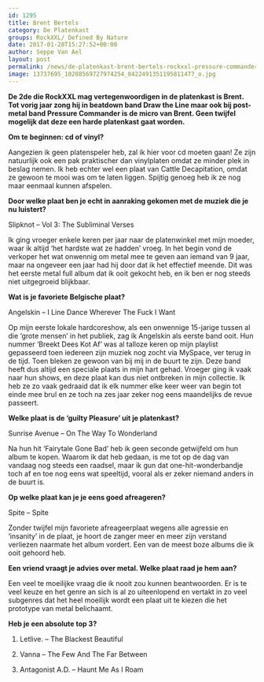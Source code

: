 ```yaml
---
id: 1295
title: Brent Bertels 
category: De Platenkast
groups: RockXXL/ Defined By Nature
date: 2017-01-28T15:27:52+00:00
author: Seppe Van Ael
layout: post
permalink: /news/de-platenkast-brent-bertels-rockxxl-pressure-commander/
image: 13737695_10208569727974254_8422491351195811477_o.jpg
---
```

**De 2de die RockXXL mag vertegenwoordigen in de platenkast is Brent. Tot vorig jaar zong hij in beatdown band Draw the Line maar ook bij post-metal band Pressure Commander is de micro van Brent. Geen twijfel mogelijk dat deze een harde platenkast gaat worden.**

**Om te beginnen: cd of vinyl?**

Aangezien ik geen platenspeler heb, zal ik hier voor cd moeten gaan! Ze zijn natuurlijk ook een pak praktischer dan vinylplaten omdat ze minder plek in beslag nemen. Ik heb echter wel een plaat van Cattle Decapitation, omdat ze gewoon te mooi was om te laten liggen. Spijtig genoeg heb ik ze nog maar eenmaal kunnen afspelen.

**Door welke plaat ben je echt in aanraking gekomen met de muziek die je nu luistert?**

Slipknot – Vol 3: The Subliminal Verses

Ik ging vroeger enkele keren per jaar naar de platenwinkel met mijn moeder, waar ik altijd ‘het hardste wat ze hadden’ vroeg. In het begin vond de verkoper het wat onwennig om metal mee te geven aan iemand van 9 jaar, maar na ongeveer een jaar had hij door dat ik het effectief meende. Dit was het eerste metal full album dat ik ooit gekocht heb, en ik ben er nog steeds niet uitgegroeid blijkbaar.

**Wat is je favoriete Belgische plaat?**

Angelskin – I Line Dance Wherever The Fuck I Want

Op mijn eerste lokale hardcoreshow, als een onwennige 15-jarige tussen al die ‘grote mensen’ in het publiek, zag ik Angelskin als eerste band ooit. Hun nummer ‘Breekt Dees Kot Af’ was al talloze keren op mijn playlist gepasseerd toen iedereen zijn muziek nog zocht via MySpace, ver terug in de tijd. Toen bleken ze gewoon van bij mij in de buurt te zijn. Deze band heeft dus altijd een speciale plaats in mijn hart gehad. Vroeger ging ik vaak naar hun shows, en deze plaat kan dus niet ontbreken in mijn collectie. Ik heb ze zo vaak gedraaid dat ik elk nummer elke keer weer van begin tot einde mee brul en ze toch na zes jaar zeker nog eens maandelijks de revue passeert.

**Welke plaat is de ‘guilty Pleasure’ uit je platenkast?**

Sunrise Avenue – On The Way To Wonderland

Na hun hit ‘Fairytale Gone Bad’ heb ik geen seconde getwijfeld om hun album te kopen. Waarom ik dat heb gedaan, is me tot op de dag van vandaag nog steeds een raadsel, maar ik gun dat one-hit-wonderbandje toch af en toe nog eens wat speeltijd, vooral als er zeker niemand anders in de buurt is.

**Op welke plaat kan je je eens goed afreageren?**

Spite – Spite

Zonder twijfel mijn favoriete afreageerplaat wegens alle agressie en ‘insanity’ in de plaat, je hoort de zanger meer en meer zijn verstand verliezen naarmate het album vordert. Een van de meest boze albums die ik ooit gehoord heb.

**Een vriend vraagt je advies over metal. Welke plaat raad je hem aan?**

Een veel te moeilijke vraag die ik nooit zou kunnen beantwoorden. Er is te veel keuze en het genre an sich is al zo uiteenlopend en vertakt in zo veel subgenres dat het heel moeilijk wordt een plaat uit te kiezen die het prototype van metal belichaamt.

**Heb je een absolute top 3?**

1. Letlive. – The Blackest Beautiful

2. Vanna – The Few And The Far Between

3. Antagonist A.D. – Haunt Me As I Roam